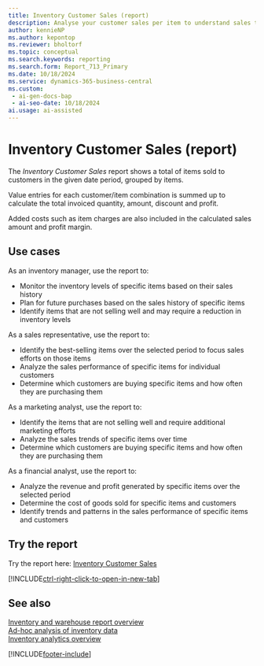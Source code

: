 ```yaml
---
title: Inventory Customer Sales (report)
description: Analyse your customer sales per item to understand sales trends, optimise inventory management and improve marketing efforts. Assess the relationship between discounts, sales amount and volume of item sales.
author: kennieNP
ms.author: kepontop
ms.reviewer: bholtorf
ms.topic: conceptual
ms.search.keywords: reporting
ms.search.form: Report_713_Primary
ms.date: 10/18/2024
ms.service: dynamics-365-business-central
ms.custom:
 - ai-gen-docs-bap
 - ai-seo-date: 10/18/2024
ai.usage: ai-assisted
---
```


# Inventory Customer Sales (report)

The *Inventory Customer Sales* report shows a total of items sold to customers in the given date period, grouped by items.

Value entries for each customer/item combination is summed up to calculate the total invoiced quantity, amount, discount and profit.

Added costs such as item charges are also included in the calculated sales amount and profit margin.

## Use cases

<!-- 
Prompt

Below is a report in an ERP system. Provide 3-4 use cases for different personas working with inventory.
Format like this:    
  
As a <persona>, use the report to    
* use case 1  
* use case 2    

Do not capitalize the persona names. 

## Report description


### What the report does
Shows a total of items sold to customers in the given date period, grouped by items.

Value entries for each customer/item combination is summed up to calculate the total invoiced quantity, amount, discount and profit.

Added costs such as item charges are also included in the calculated sales amount & profit margin.

### Use cases
Analyse your customer sales per item to understand sales trends, optimise inventory management and improve marketing efforts.

Assess the relationship between discounts, sales amount and volume of item sales.

Please include your data sources and URLs

-->

As an inventory manager, use the report to:
* Monitor the inventory levels of specific items based on their sales history
* Plan for future purchases based on the sales history of specific items
* Identify items that are not selling well and may require a reduction in inventory levels

As a sales representative, use the report to:
* Identify the best-selling items over the selected period to focus sales efforts on those items
* Analyze the sales performance of specific items for individual customers
* Determine which customers are buying specific items and how often they are purchasing them

As a marketing analyst, use the report to:
* Identify the items that are not selling well and require additional marketing efforts
* Analyze the sales trends of specific items over time
* Determine which customers are buying specific items and how often they are purchasing them

As a financial analyst, use the report to:
* Analyze the revenue and profit generated by specific items over the selected period
* Determine the cost of goods sold for specific items and customers
* Identify trends and patterns in the sales performance of specific items and customers


## Try the report

Try the report here: [Inventory Customer Sales](https://businesscentral.dynamics.com?report=713)

[!INCLUDE[ctrl-right-click-to-open-in-new-tab](../includes/ctrl-right-click-to-open-in-new-tab.md)]


## See also

[Inventory and warehouse report overview](../inventory-WMS-reports.md)   
[Ad-hoc analysis of inventory data](../ad-hoc-analysis-inventory.md)   
[Inventory analytics overview](../inventory-analytics-overview.md)  

[!INCLUDE[footer-include](../includes/footer-banner.md)]